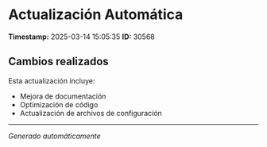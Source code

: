 # Actualización Automática

**Timestamp:** 2025-03-14 15:05:35
**ID:** 30568

## Cambios realizados

Esta actualización incluye:
- Mejora de documentación
- Optimización de código
- Actualización de archivos de configuración

---
*Generado automáticamente*
